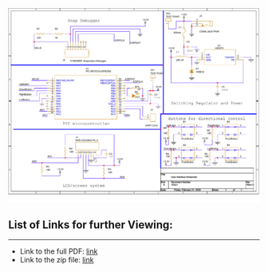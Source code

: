 <img src="https://github.com/Rohan-Fernandez/Rohan-Fernandez.github.io/blob/main/Images/User%20Interface%20Schematic.pdf?raw=true">

## List of Links for further Viewing: 
---------------------------------------------------------------------------
* Link to the full PDF: [link](https://drive.google.com/file/d/1a4aNpiBMSYdhDDTDccTcRovdcLwpHeB6/view?usp=drive_link)
* Link to the zip file: [link](https://drive.google.com/file/d/1lKydhFSPFr-EF72oDpxsWcC2ETLGkAJC/view?usp=drive_link)
